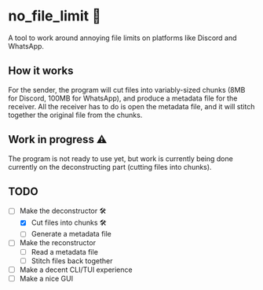 # no_file_limit 📂
A tool to work around annoying file limits on platforms like Discord and WhatsApp.

## How it works
For the sender, the program will cut files into variably-sized chunks (8MB for Discord, 100MB for WhatsApp), and produce a metadata file for the receiver. All the receiver has to do is open the metadata file, and it will stitch together the original file from the chunks.

## Work in progress ⚠️
The program is not ready to use yet, but work is currently being done currently on the deconstructing part (cutting files into chunks).

## TODO 
- [ ] Make the deconstructor 🛠
  - [x] Cut files into chunks 🛠
  - [ ] Generate a metadata file
- [ ] Make the reconstructor
  - [ ] Read a metadata file
  - [ ] Stitch files back together
- [ ] Make a decent CLI/TUI experience
- [ ] Make a nice GUI